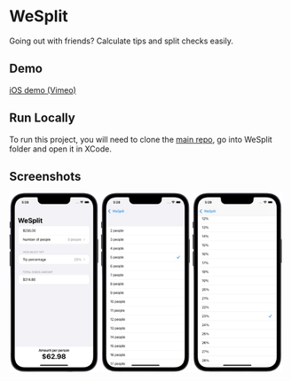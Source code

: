 # WeSplit 

Going out with friends? Calculate tips and split checks easily.

## Demo
[iOS demo (Vimeo)](https://player.vimeo.com/video/649701488)

## Run Locally
To run this project, you will need to clone the [main repo](https://github.com/emmanuelchucks/landmarks#run-locally), go into WeSplit folder and open it in XCode.

## Screenshots

<img src="https://raw.githubusercontent.com/emmanuelchucks/100-days-of-swiftui/main/WeSplit/Screenshots/Screenshot_2021-11-24_at_5.28.37_PM-removebg.png" alt="Main screen" width="32%"/>
<img src="https://raw.githubusercontent.com/emmanuelchucks/100-days-of-swiftui/main/WeSplit/Screenshots/Screenshot_2021-11-24_at_5.28.51_PM-removebg.png" alt="Number of people picker screen" width="32%"/>
<img src="https://raw.githubusercontent.com/emmanuelchucks/100-days-of-swiftui/main/WeSplit/Screenshots/Screenshot_2021-11-24_at_5.29.06_PM-removebg.png" alt="Tip percentage picker screen" width="32%"/>
